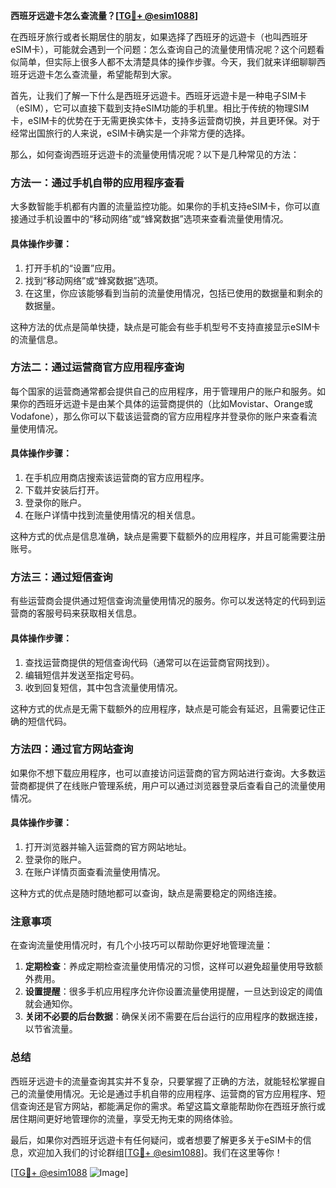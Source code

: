 **西班牙远遊卡怎么查流量？[[TG💪+ @esim1088](https://t.me/s/esim1088)]**

在西班牙旅行或者长期居住的朋友，如果选择了西班牙的远遊卡（也叫西班牙eSIM卡），可能就会遇到一个问题：怎么查询自己的流量使用情况呢？这个问题看似简单，但实际上很多人都不太清楚具体的操作步骤。今天，我们就来详细聊聊西班牙远遊卡怎么查流量，希望能帮到大家。

首先，让我们了解一下什么是西班牙远遊卡。西班牙远遊卡是一种电子SIM卡（eSIM），它可以直接下载到支持eSIM功能的手机里。相比于传统的物理SIM卡，eSIM卡的优势在于无需更换实体卡，支持多运营商切换，并且更环保。对于经常出国旅行的人来说，eSIM卡确实是一个非常方便的选择。

那么，如何查询西班牙远遊卡的流量使用情况呢？以下是几种常见的方法：

### 方法一：通过手机自带的应用程序查看

大多数智能手机都有内置的流量监控功能。如果你的手机支持eSIM卡，你可以直接通过手机设置中的“移动网络”或“蜂窝数据”选项来查看流量使用情况。

#### 具体操作步骤：
1. 打开手机的“设置”应用。
2. 找到“移动网络”或“蜂窝数据”选项。
3. 在这里，你应该能够看到当前的流量使用情况，包括已使用的数据量和剩余的数据量。

这种方法的优点是简单快捷，缺点是可能会有些手机型号不支持直接显示eSIM卡的流量信息。

### 方法二：通过运营商官方应用程序查询

每个国家的运营商通常都会提供自己的应用程序，用于管理用户的账户和服务。如果你的西班牙远遊卡是由某个具体的运营商提供的（比如Movistar、Orange或Vodafone），那么你可以下载该运营商的官方应用程序并登录你的账户来查看流量使用情况。

#### 具体操作步骤：
1. 在手机应用商店搜索该运营商的官方应用程序。
2. 下载并安装后打开。
3. 登录你的账户。
4. 在账户详情中找到流量使用情况的相关信息。

这种方式的优点是信息准确，缺点是需要下载额外的应用程序，并且可能需要注册账号。

### 方法三：通过短信查询

有些运营商会提供通过短信查询流量使用情况的服务。你可以发送特定的代码到运营商的客服号码来获取相关信息。

#### 具体操作步骤：
1. 查找运营商提供的短信查询代码（通常可以在运营商官网找到）。
2. 编辑短信并发送至指定号码。
3. 收到回复短信，其中包含流量使用情况。

这种方式的优点是无需下载额外的应用程序，缺点是可能会有延迟，且需要记住正确的短信代码。

### 方法四：通过官方网站查询

如果你不想下载应用程序，也可以直接访问运营商的官方网站进行查询。大多数运营商都提供了在线账户管理系统，用户可以通过浏览器登录后查看自己的流量使用情况。

#### 具体操作步骤：
1. 打开浏览器并输入运营商的官方网站地址。
2. 登录你的账户。
3. 在账户详情页面查看流量使用情况。

这种方式的优点是随时随地都可以查询，缺点是需要稳定的网络连接。

### 注意事项

在查询流量使用情况时，有几个小技巧可以帮助你更好地管理流量：

1. **定期检查**：养成定期检查流量使用情况的习惯，这样可以避免超量使用导致额外费用。
2. **设置提醒**：很多手机应用程序允许你设置流量使用提醒，一旦达到设定的阈值就会通知你。
3. **关闭不必要的后台数据**：确保关闭不需要在后台运行的应用程序的数据连接，以节省流量。

### 总结

西班牙远遊卡的流量查询其实并不复杂，只要掌握了正确的方法，就能轻松掌握自己的流量使用情况。无论是通过手机自带的应用程序、运营商的官方应用程序、短信查询还是官方网站，都能满足你的需求。希望这篇文章能帮助你在西班牙旅行或居住期间更好地管理你的流量，享受无拘无束的网络体验。

最后，如果你对西班牙远遊卡有任何疑问，或者想要了解更多关于eSIM卡的信息，欢迎加入我们的讨论群组[[TG💪+ @esim1088](https://t.me/s/esim1088)]。我们在这里等你！

[[TG💪+ @esim1088](https://t.me/s/esim1088) ![Image](https://i.postimg.cc/4NQfJmqS/Snipaste-2025-05-13-00-14-12.png)]